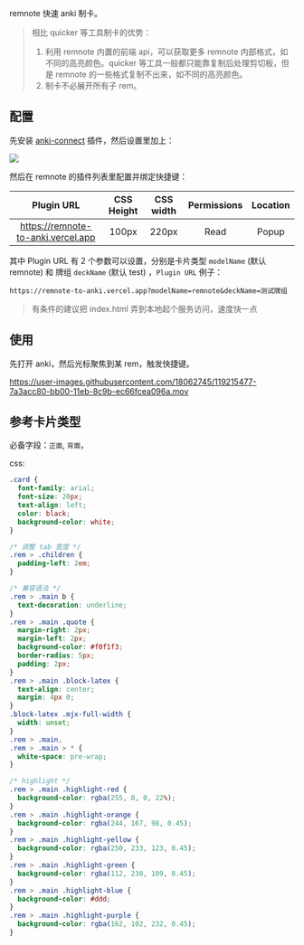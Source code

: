 remnote 快速 anki 制卡。

> 相比 quicker 等工具制卡的优势：
>
> 1. 利用 remnote 内置的前端 api，可以获取更多 remnote 内部格式，如不同的高亮颜色。quicker 等工具一般都只能靠复制后处理剪切板，但是 remnote 的一些格式复制不出来，如不同的高亮颜色。
> 2. 制卡不必展开所有子 rem。

## 配置

先安装 [anki-connect](https://ankiweb.net/shared/info/2055492159) 插件，然后设置里加上：

![](https://i.loli.net/2021/05/22/j3exZPbENtGAR4v.png)

然后在 remnote 的插件列表里配置并绑定快捷键：

|             Plugin URL             | CSS Height | CSS width | Permissions | Location |
| :--------------------------------: | :--------: | :-------: | :---------: | :------: |
| https://remnote-to-anki.vercel.app |   100px    |   220px   |    Read     |  Popup   |

其中 Plugin URL 有 2 个参数可以设置，分别是卡片类型 `modelName` (默认 remnote) 和 牌组 `deckName` (默认 test) ，`Plugin URL` 例子：

`https://remnote-to-anki.vercel.app?modelName=remnote&deckName=测试牌组`

> 有条件的建议把 index.html 弄到本地起个服务访问，速度快一点

## 使用

先打开 anki，然后光标聚焦到某 rem，触发快捷键。

https://user-images.githubusercontent.com/18062745/119215477-7a3acc80-bb00-11eb-8c9b-ec66fcea096a.mov

## 参考卡片类型

必备字段：`正面`, `背面`，

css:

```css
.card {
  font-family: arial;
  font-size: 20px;
  text-align: left;
  color: black;
  background-color: white;
}

/* 调整 tab 宽度 */
.rem > .children {
  padding-left: 2em;
}

/* 兼容语法 */
.rem > .main b {
  text-decoration: underline;
}
.rem > .main .quote {
  margin-right: 2px;
  margin-left: 2px;
  background-color: #f0f1f3;
  border-radius: 5px;
  padding: 2px;
}
.rem > .main .block-latex {
  text-align: center;
  margin: 4px 0;
}
.block-latex .mjx-full-width {
  width: unset;
}
.rem > .main,
.rem > .main > * {
  white-space: pre-wrap;
}

/* highlight */
.rem > .main .highlight-red {
  background-color: rgba(255, 0, 0, 22%);
}
.rem > .main .highlight-orange {
  background-color: rgba(244, 167, 98, 0.45);
}
.rem > .main .highlight-yellow {
  background-color: rgba(250, 233, 123, 0.45);
}
.rem > .main .highlight-green {
  background-color: rgba(112, 230, 109, 0.45);
}
.rem > .main .highlight-blue {
  background-color: #ddd;
}
.rem > .main .highlight-purple {
  background-color: rgba(162, 102, 232, 0.45);
}
```
